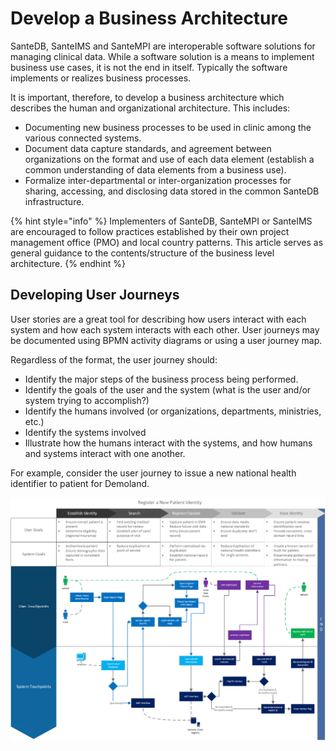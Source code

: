 # Develop a Business Architecture

SanteDB, SanteIMS and SanteMPI are interoperable software solutions for managing clinical data. While a software solution is a means to implement business use cases, it is not the end in itself. Typically the software implements or realizes business processes.&#x20;

It is important, therefore, to develop a business architecture which describes the human and organizational architecture. This includes:

* Documenting new business processes to be used in clinic among the various connected systems.
* Document data capture standards, and agreement between organizations on the format and use of each data element (establish a common understanding of data elements from a business use).
* Formalize inter-departmental or inter-organization processes for sharing, accessing, and disclosing data stored in the common SanteDB infrastructure.&#x20;

{% hint style="info" %}
Implementers of SanteDB, SanteMPI or SanteIMS are encouraged to follow practices established by their own project management office (PMO) and local country patterns. This article serves as general guidance to the contents/structure of the business level architecture.
{% endhint %}



## Developing User Journeys

User stories are a great tool for describing how users interact with each system and how each system interacts with each other. User journeys may be documented using BPMN activity diagrams or using a user journey map.

Regardless of the format, the user journey should:

* Identify the major steps of the business process being performed.
* Identify the goals of the user and the system (what is the user and/or system trying to accomplish?)&#x20;
* Identify the humans involved (or organizations, departments, ministries, etc.)
* Identify the systems involved&#x20;
* Illustrate how the humans interact with the systems, and how humans and systems interact with one another.&#x20;

For example, consider the user journey to issue a new national health identifier to patient for Demoland.&#x20;

![](<../../../.gitbook/assets/image (440).png>)


